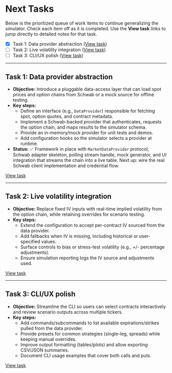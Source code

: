 # Next Tasks

Below is the prioritized queue of work items to continue generalizing the simulator. Check each item off as it is completed. Use the **View task** links to jump directly to detailed notes for that task.

- [x] Task 1: Data provider abstraction ([View task](#task-1-data-provider-abstraction))
- [ ] Task 2: Live volatility integration ([View task](#task-2-live-volatility-integration))
- [ ] Task 3: CLI/UX polish ([View task](#task-3-cliux-polish))

---

## Task 1: Data provider abstraction
- **Objective:** Introduce a pluggable data-access layer that can load spot prices and option chains from Schwab or a mock source for offline testing.
- **Key steps:**
  - Define an interface (e.g., `DataProvider`) responsible for fetching spot, option quotes, and contract metadata.
  - Implement a Schwab-backed provider that authenticates, requests the option chain, and maps results to the simulator schema.
  - Provide an in-memory/mock provider for unit tests and demos.
  - Add configuration hooks so the simulator selects a provider at runtime.
- **Status:** ✅ Framework in place with `MarketDataProvider` protocol, Schwab adapter skeleton, polling stream handle, mock generator, and UI integration that streams the chain into a live table. Next up: wire the real Schwab client implementation and credential flow.


[View task](#next-tasks)

---

## Task 2: Live volatility integration
- **Objective:** Replace fixed IV inputs with real-time implied volatility from the option chain, while retaining overrides for scenario testing.
- **Key steps:**
  - Extend the configuration to accept per-contract IV sourced from the data provider.
  - Add fallbacks when IV is missing, including historical or user-specified values.
  - Surface controls to bias or stress-test volatility (e.g., +/- percentage adjustments).
  - Ensure simulation reporting logs the IV source and adjustments used.

[View task](#next-tasks)

---

## Task 3: CLI/UX polish
- **Objective:** Streamline the CLI so users can select contracts interactively and review scenario outputs across multiple tickers.
- **Key steps:**
  - Add commands/subcommands to list available expirations/strikes pulled from the data provider.
  - Provide presets for common strategies (single-leg, spreads) while keeping manual overrides.
  - Improve output formatting (tables/plots) and allow exporting CSV/JSON summaries.
  - Document CLI usage examples that cover both calls and puts.

[View task](#next-tasks)

